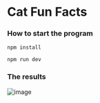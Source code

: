 # Cat Fun Facts

### How to start the program
`npm install`

`npm run dev`

### The results
![image](https://github.com/baodai1207/Random_Cat_Fact/assets/25336029/6f1ebced-43ca-4070-8875-94fb4762f807)
